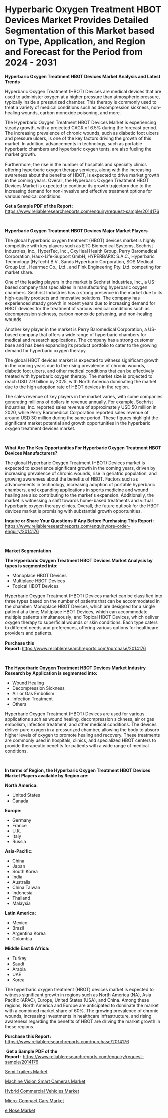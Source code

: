 <p><h1>Hyperbaric Oxygen Treatment HBOT Devices Market Provides Detailed Segmentation of this Market based on Type, Application, and Region and Forecast for the Period from 2024 - 2031</h1></p><p><strong>Hyperbaric Oxygen Treatment HBOT Devices Market Analysis and Latest Trends</strong></p>
<p><p>Hyperbaric Oxygen Treatment (HBOT) Devices are medical devices that are used to administer oxygen at a higher pressure than atmospheric pressure, typically inside a pressurized chamber. This therapy is commonly used to treat a variety of medical conditions such as decompression sickness, non-healing wounds, carbon monoxide poisoning, and more.</p><p>The Hyperbaric Oxygen Treatment HBOT Devices Market is experiencing steady growth, with a projected CAGR of 6.5% during the forecast period. The increasing prevalence of chronic wounds, such as diabetic foot ulcers and pressure ulcers, is one of the key factors driving the growth of this market. In addition, advancements in technology, such as portable hyperbaric chambers and hyperbaric oxygen tents, are also fueling the market growth.</p><p>Furthermore, the rise in the number of hospitals and specialty clinics offering hyperbaric oxygen therapy services, along with the increasing awareness about the benefits of HBOT, is expected to drive market growth in the coming years. Overall, the Hyperbaric Oxygen Treatment HBOT Devices Market is expected to continue its growth trajectory due to the increasing demand for non-invasive and effective treatment options for various medical conditions.</p></p>
<p><strong>Get a Sample PDF of the Report:&nbsp;</strong> <a href="https://www.reliableresearchreports.com/enquiry/request-sample/2014176">https://www.reliableresearchreports.com/enquiry/request-sample/2014176</a></p>
<p>&nbsp;</p>
<p><strong>Hyperbaric Oxygen Treatment HBOT Devices Major Market Players</strong></p>
<p><p>The global hyperbaric oxygen treatment (HBOT) devices market is highly competitive with key players such as ETC Biomedical Systems, Sechrist Industries, Inc., HyperTec, Inc., OxyHeal Health Group, Perry Baromedical Corporation, Haux-Life-Support GmbH, HYPERBARIC S.A.C., Hyperbaric Technology (HyTech) B.V., Sands Hyperbaric Corporation, SOS Medical Group Ltd., Hearmec Co., Ltd., and Fink Engineering Pty. Ltd. competing for market share.</p><p>One of the leading players in the market is Sechrist Industries, Inc., a US-based company that specializes in manufacturing hyperbaric oxygen chambers. Sechrist Industries has a strong presence in the market due to its high-quality products and innovative solutions. The company has experienced steady growth in recent years due to increasing demand for HBOT devices for the treatment of various medical conditions such as decompression sickness, carbon monoxide poisoning, and non-healing wounds.</p><p>Another key player in the market is Perry Baromedical Corporation, a US-based company that offers a wide range of hyperbaric chambers for medical and research applications. The company has a strong customer base and has been expanding its product portfolio to cater to the growing demand for hyperbaric oxygen therapy.</p><p>The global HBOT devices market is expected to witness significant growth in the coming years due to the rising prevalence of chronic wounds, diabetic foot ulcers, and other medical conditions that can be effectively treated with hyperbaric oxygen therapy. The market size is projected to reach USD 2.9 billion by 2025, with North America dominating the market due to the high adoption rate of HBOT devices in the region.</p><p>The sales revenue of key players in the market varies, with some companies generating millions of dollars in revenue annually. For example, Sechrist Industries, Inc. reported sales revenue of approximately USD 50 million in 2020, while Perry Baromedical Corporation reported sales revenue of around USD 30 million during the same period. These figures highlight the significant market potential and growth opportunities in the hyperbaric oxygen treatment devices market.</p></p>
<p>&nbsp;</p>
<p><strong>What Are The Key Opportunities For Hyperbaric Oxygen Treatment HBOT Devices Manufacturers?</strong></p>
<p><p>The global Hyperbaric Oxygen Treatment (HBOT) Devices market is expected to experience significant growth in the coming years, driven by increasing prevalence of chronic wounds, rise in geriatric population, and growing awareness about the benefits of HBOT. Factors such as advancements in technology, increasing adoption of portable hyperbaric chambers, and expanding applications in sports medicine and wound healing are also contributing to the market's expansion. Additionally, the market is witnessing a shift towards home-based treatments and virtual hyperbaric oxygen therapy clinics. Overall, the future outlook for the HBOT devices market is promising with substantial growth opportunities.</p></p>
<p><strong>Inquire or Share Your Questions If Any Before Purchasing This Report:</strong> <a href="https://www.reliableresearchreports.com/enquiry/pre-order-enquiry/2014176">https://www.reliableresearchreports.com/enquiry/pre-order-enquiry/2014176</a></p>
<p>&nbsp;</p>
<p><strong>Market Segmentation</strong></p>
<p><strong>The Hyperbaric Oxygen Treatment HBOT Devices Market Analysis by types is segmented into:</strong></p>
<p><ul><li>Monoplace HBOT Devices</li><li>Multiplace HBOT Devices</li><li>Topical HBOT Devices</li></ul></p>
<p><p>Hyperbaric Oxygen Treatment (HBOT) Devices market can be classified into three types based on the number of patients that can be accommodated in the chamber: Monoplace HBOT Devices, which are designed for a single patient at a time; Multiplace HBOT Devices, which can accommodate multiple patients simultaneously; and Topical HBOT Devices, which deliver oxygen therapy to superficial wounds or skin conditions. Each type caters to different needs and preferences, offering various options for healthcare providers and patients.</p></p>
<p><strong>Purchase this Report:&nbsp;</strong><a href="https://www.reliableresearchreports.com/purchase/2014176">https://www.reliableresearchreports.com/purchase/2014176</a></p>
<p>&nbsp;</p>
<p><strong>The Hyperbaric Oxygen Treatment HBOT Devices Market Industry Research by Application is segmented into:</strong></p>
<p><ul><li>Wound Healing</li><li>Decompression Sickness</li><li>Air or Gas Embolism</li><li>Infection Treatment</li><li>Others</li></ul></p>
<p><p>Hyperbaric Oxygen Treatment (HBOT) Devices are used for various applications such as wound healing, decompression sickness, air or gas embolism, infection treatment, and other medical conditions. The devices deliver pure oxygen in a pressurized chamber, allowing the body to absorb higher levels of oxygen to promote healing and recovery. These treatments are commonly used in hospitals, clinics, and specialized HBOT centers to provide therapeutic benefits for patients with a wide range of medical conditions.</p></p>
<p>&nbsp;</p>
<p><strong>In terms of Region, the Hyperbaric Oxygen Treatment HBOT Devices Market Players available by Region are:</strong></p>
<p>
    <p> <strong> North America: </strong>
        <ul>
            <li>United States</li>
            <li>Canada</li>
        </ul>
        </p> 
    <p> <strong> Europe: </strong>
        <ul>
            <li>Germany</li>
            <li>France</li>
            <li>U.K.</li>
            <li>Italy</li>
            <li>Russia</li>
        </ul>
        </p> 
    <p> <strong> Asia-Pacific: </strong>
        <ul>
            <li>China</li>
            <li>Japan</li>
            <li>South Korea</li>
            <li>India</li>
            <li>Australia</li>
            <li>China Taiwan</li>
            <li>Indonesia</li>
            <li>Thailand</li>
            <li>Malaysia</li>
        </ul>
        </p> 
    <p> <strong> Latin America: </strong>
        <ul>
            <li>Mexico</li>
            <li>Brazil</li>
            <li>Argentina Korea</li>
            <li>Colombia</li>
        </ul>
        </p> 
    <p> <strong> Middle East & Africa: </strong>
        <ul>
            <li>Turkey</li>
            <li>Saudi</li>
            <li>Arabia</li>
            <li>UAE</li>
            <li>Korea</li>
        </ul>
    </p>
    </p>
<p><p>The hyperbaric oxygen treatment (HBOT) devices market is expected to witness significant growth in regions such as North America (NA), Asia Pacific (APAC), Europe, United States (USA), and China. Among these regions, North America and Europe are anticipated to dominate the market with a combined market share of 60%. The growing prevalence of chronic wounds, increasing investments in healthcare infrastructure, and rising awareness regarding the benefits of HBOT are driving the market growth in these regions.</p></p>
<p><strong>Purchase this Report: </strong><a href="https://www.reliableresearchreports.com/purchase/2014176">https://www.reliableresearchreports.com/purchase/2014176</a></p>
<p>&nbsp;<strong>Get a Sample PDF of the Report:&nbsp;&nbsp;</strong><a href="https://www.reliableresearchreports.com/enquiry/request-sample/2014176">https://www.reliableresearchreports.com/enquiry/request-sample/2014176</a></p>
<p><strong></strong></p>
<p><p><a href="https://ivy-potential-64b.notion.site/Semi-Trailers-Market-Offers-Provide-Insightful-Data-for-the-Time-Period-from-2024-to-2031-and-also-P-0851de12471f4988b9433ee9391ec46f">Semi Trailers Market</a></p><p><a href="https://view.publitas.com/reportprime-1/machine-vision-smart-cameras-market-size-growing-and-forecasted-for-period-from-2024-2031-and-provides-complete-market-analysis-of-this-market/">Machine Vision Smart Cameras Market</a></p><p><a href="https://nifty-kite-d51.notion.site/Hybrid-Commercial-Vehicles-Market-Growth-Market-Trends-COVID-19-Impact-and-Forecasts-for-period-f-c8a1f9aa761e469aaabf29a23b9a6abf">Hybrid Commercial Vehicles Market</a></p><p><a href="https://five-trouble-98a.notion.site/Micro-Compact-Cars-Market-Growth-Market-Trends-COVID-19-Impact-and-Forecasts-for-period-from-2024-908a928b5ff3470ba1b5d8fec4b24b50">Micro-Compact Cars Market</a></p><p><a href="https://view.publitas.com/reportprime-1/e-nose-market-size-share-trends-analysis-report-by-application-regional-outlook-competitive-strategies-and-segment-forecasts-2024-2031/">e Nose Market</a></p></p>